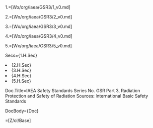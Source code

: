 1.=[Wx/org/iaea/GSR3/1_v0.md]

2.=[Wx/org/iaea/GSR3/2_v0.md]

3.=[Wx/org/iaea/GSR3/3_v0.md]

4.=[Wx/org/iaea/GSR3/4_v0.md]

5.=[Wx/org/iaea/GSR3/5_v0.md]

Secs={1.H.Sec}<li>{2.H.Sec}<li>{3.H.Sec}<li>{4.H.Sec}<li>{5.H.Sec}

Doc.Title=IAEA Safety Standards Series No. GSR Part 3, Radiation Protection and Safety of Radiation Sources: International Basic Safety Standards 

DocBody={Doc}

=[Z/ol/Base]